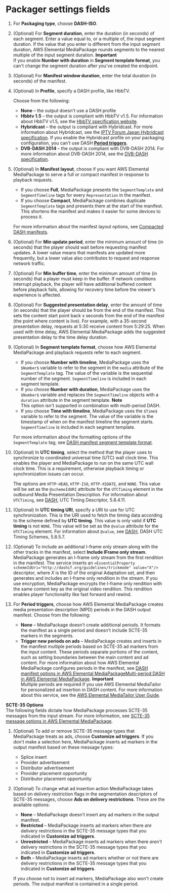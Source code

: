 # Packager settings fields<a name="endpoints-dash-packager"></a>

1. For **Packaging type**, choose **DASH\-ISO**\.

1. \(Optional\) For **Segment duration**, enter the duration \(in seconds\) of each segment\. Enter a value equal to, or a multiple of, the input segment duration\. If the value that you enter is different from the input segment duration, AWS Elemental MediaPackage rounds segments to the nearest multiple of the input segment duration\.
**Important**  
If you enable **Number with duration** in **Segment template format**, you can't change the segment duration after you've created the endpoint\.

1. \(Optional\) For **Manifest window duration**, enter the total duration \(in seconds\) of the manifest\.

1. \(Optional\) In **Profile**, specify a DASH profile, like HbbTV\.

   Choose from the following:
   + **None** – the output doesn't use a DASH profile
   + **Hbbtv 1\.5** – the output is compliant with HbbTV v1\.5\. For information about HbbTV v1\.5, see the [HbbTV specification website](https://www.hbbtv.org/resource-library/specifications/)\.
   + **Hybridcast** – the output is compliant with Hybridcast\. For more information about Hybridcast, see the [IPTV Forum Japan Hybridcast specification](https://www.iptvforum.jp/en/hybridcast/specification.html)\. If you enable the Hybridcast profile on your packaging configuration, you can't use DASH [**Period triggers**](#period-triggers)\.
   + **DVB\-DASH 2014** – the output is compliant with DVB\-DASH 2014\. For more information about DVB\-DASH 2014, see the [DVB\-DASH specification](https://www.etsi.org/deliver/etsi_ts/103200_103299/103285/01.01.01_60/ts_103285v010101p.pdf)\.

1. \(Optional\) In **Manifest layout**, choose if you want AWS Elemental MediaPackage to serve a full or compact manifest in response to playback requests\.
   + If you choose **Full**, MediaPackage presents the `SegmentTemplate` and `SegmentTimeline` tags for every `Representation` in the manifest\.
   + If you choose **Compact**, MediaPackage combines duplicate `SegmentTemplate` tags and presents them at the start of the manifest\. This shortens the manifest and makes it easier for some devices to process it\.

   For more information about the manifest layout options, see [Compacted DASH manifests](compacted.md)\.

1. \(Optional\) For **Min update period**, enter the minimum amount of time \(in seconds\) that the player should wait before requesting manifest updates\. A lower value means that manifests are updated more frequently, but a lower value also contributes to request and response network traffic\.

1. \(Optional\) For **Min buffer time**, enter the minimum amount of time \(in seconds\) that a player must keep in the buffer\. If network conditions interrupt playback, the player will have additional buffered content before playback fails, allowing for recovery time before the viewer's experience is affected\.

1. \(Optional\) For **Suggested presentation delay**, enter the amount of time \(in seconds\) that the player should be from the end of the manifest\. This sets the content start point back x seconds from the end of the manifest \(the point where content is live\)\. For example, with a 35\-second presentation delay, requests at 5:30 receive content from 5:29:25\. When used with time delay, AWS Elemental MediaPackage adds the suggested presentation delay to the time delay duration\.

1. \(Optional\) In **Segment template format**, choose how AWS Elemental MediaPackage and playback requests refer to each segment\.
   + If you choose **Number with timeline**, MediaPackage uses the `$Number$` variable to refer to the segment in the `media` attribute of the `SegmentTemplate` tag\. The value of the variable is the sequential number of the segment\. `SegmentTimeline` is included in each segment template\.
   + If you choose **Number with duration**, MediaPackage uses the `$Number$` variable and replaces the `SegmentTimeline` objects with a `duration` attribute in the segment template\. 
**Note**  
This option isn't supported in combination with multi\-period DASH\.
   + If you choose **Time with timeline**, MediaPackage uses the `$Time$` variable to refer to the segment\. The value of the variable is the timestamp of when on the manifest timeline the segment starts\. `SegmentTimeline` is included in each segment template\.

   For more information about the formatting options of the `SegmentTemplate` tag, see [DASH manifest segment template format](segtemp-format.md)\.

1. \(Optional\) In **UTC timing**, select the method that the player uses to synchronize to coordinated universal time \(UTC\) wall clock time\. This enables the player and MediaPackage to run on the same UTC wall clock time\. This is a requirement, otherwise playback timing or synchronization issues can occur\.

   The options are `HTTP-HEAD`, `HTTP-ISO`, `HTTP-XSDATE`, and `NONE`\. This value will be set as the `@schemeIdURI` attribute for the `UTCTiming` element in the outbound Media Presentation Description\. For information about `UTCTiming`, see [DASH](https://www.iso.org/standard/79884.html), UTC Timing Descriptor, 5\.8\.4\.11\.

1. \(Optional\) In **UTC timing URI**, specify a URI to use for UTC synchronization\. This is the URI used to fetch the timing data according to the scheme defined by **UTC timing**\. This value is only valid if **UTC timing** is not `NONE`\. This value will be set as the `@value` attribute for the `UTCTiming` element\. For information about `@value`, see [DASH](https://www.iso.org/standard/79884.html), DASH UTC Timing Schemes, 5\.8\.5\.7\.

1. \(Optional\) To include an additional I\-frame only stream along with the other tracks in the manifest, select **Include IFrame only stream**\. MediaPackage generates an I\-frame only stream from the first rendition in the manifest\. The service inserts an `>EssentialProperty schemeIdUri="http://dashif.org/guidelines/trickmode" value="X"/>` descriptor, where *X* is the ID of the original Adaptation set, and then generates and includes an I\-frame only rendition in the stream\. If you use encryption, MediaPackage encrypts the I\-frame only rendition with the same content key as the original video rendition\. This rendition enables player functionality like fast forward and rewind\.

1. For  **Period triggers**, choose how AWS Elemental MediaPackage creates media presentation description \(MPD\) periods in the DASH output manifest\. Choose from the following:
   + **None** – MediaPackage doesn't create additional periods\. It formats the manifest as a single period and doesn't include SCTE\-35 markers in the segments\.
   + **Trigger new periods on ads** – MediaPackage creates and inserts in the manifest multiple periods based on SCTE\-35 ad markers from the input content\. These periods separate portions of the content, such as setting boundaries between the main content and ad content\. For more information about how AWS Elemental MediaPackage configures periods in the manifest, see [DASH manifest options in AWS Elemental MediaPackageMulti\-period DASH in AWS Elemental MediaPackage](multi-period.md)\.
**Important**  
Multiple periods are required if you use AWS Elemental MediaTailor for personalized ad insertion in DASH content\. For more information about this service, see the [AWS Elemental MediaTailor User Guide](https://docs.aws.amazon.com/mediatailor/latest/ug/)\.

**SCTE\-35 Options**  
The following fields dictate how MediaPackage processes SCTE\-35 messages from the input stream\. For more information, see [SCTE\-35 message options in AWS Elemental MediaPackage](scte.md)\.

1. \(Optional\) To add or remove SCTE\-35 message types that MediaPackage treats as ads, choose **Customize ad triggers**\. If you don't make a selection here, MediaPackage inserts ad markers in the output manifest based on these message types:
   + Splice insert
   + Provider advertisement
   + Distributor advertisement
   + Provider placement opportunity
   + Distributor placement opportunity

1. \(Optional\) To change what ad insertion action MediaPackage takes based on delivery restriction flags in the segmentation descriptors of SCTE\-35 messages, choose **Ads on delivery restrictions**\. These are the available options:
   + **None** – MediaPackage doesn't insert any ad markers in the output manifest\.
   + **Restricted** – MediaPackage inserts ad markers when there *are* delivery restrictions in the SCTE\-35 message types that you indicated in **Customize ad triggers**\.
   + **Unrestricted** – MediaPackage inserts ad markers when there *aren't* delivery restrictions in the SCTE\-35 message types that you indicated in **Customize ad triggers**\.
   + **Both** – MediaPackage inserts ad markers whether or not there are delivery restrictions in the SCTE\-35 message types that you indicated in **Customize ad triggers**\.

   If you choose not to insert ad markers, MediaPackage also won't create periods\. The output manifest is contained in a single period\.